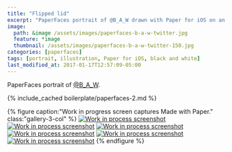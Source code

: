 ```yaml
---
title: "Flipped lid"
excerpt: "PaperFaces portrait of @B_A_W drawn with Paper for iOS on an iPad."
image: 
  path: &image /assets/images/paperfaces-b-a-w-twitter.jpg 
  feature: *image
  thumbnail: /assets/images/paperfaces-b-a-w-twitter-150.jpg
categories: [paperfaces]
tags: [portrait, illustration, Paper for iOS, black and white]
last_modified_at: 2017-01-17T12:57:09-05:00
---
```


PaperFaces portrait of [@B_A_W](https://twitter.com/B_A_W).

{% include_cached boilerplate/paperfaces-2.md %}

{% figure caption:"Work in progress screen captures Made with Paper." class:"gallery-3-col" %}
[![Work in process screenshot](/assets/images/paperfaces-b-a-w-process-1-600.jpg)](/assets/images/paperfaces-b-a-w-process-1-lg.jpg) [![Work in process screenshot](/assets/images/paperfaces-b-a-w-process-2-600.jpg)](/assets/images/paperfaces-b-a-w-process-2-lg.jpg) [![Work in process screenshot](/assets/images/paperfaces-b-a-w-process-3-600.jpg)](/assets/images/paperfaces-b-a-w-process-3-lg.jpg) [![Work in process screenshot](/assets/images/paperfaces-b-a-w-process-4-600.jpg)](/assets/images/paperfaces-b-a-w-process-4-lg.jpg) [![Work in process screenshot](/assets/images/paperfaces-b-a-w-process-5-600.jpg)](/assets/images/paperfaces-b-a-w-process-5-lg.jpg) [![Work in process screenshot](/assets/images/paperfaces-b-a-w-process-6-600.jpg)](/assets/images/paperfaces-b-a-w-process-6-lg.jpg)
{% endfigure %}
